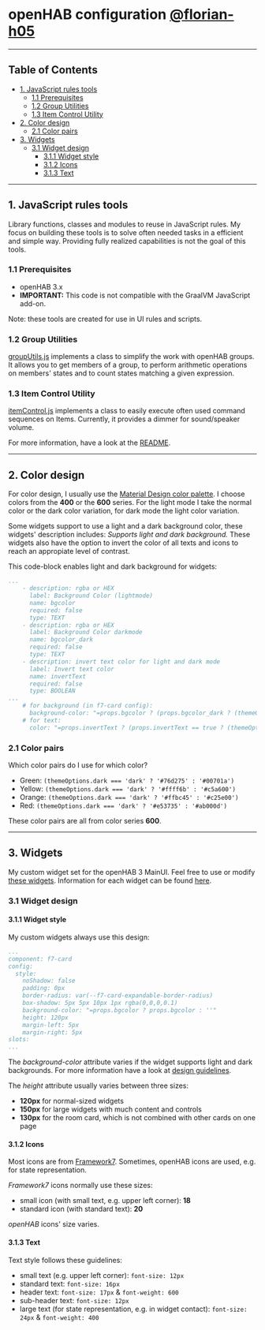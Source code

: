 # openHAB configuration [@florian-h05](https://github.com/florian-h05)


***
## Table of Contents
* [1. JavaScript rules tools](#1-javascript-rules-tools)
    * [1.1 Prerequisites](#11-prerequisites)
    * [1.2 Group Utilities](#12-group-utilities)
    * [1.3 Item Control Utility](#13-item-control-utility)
* [2. Color design](#2-color-design)
    * [2.1 Color pairs](#21-color-pairs)
* [3. Widgets](#3-widgets)
    * [3.1 Widget design](#31-widget-design)
        * [3.1.1 Widget style](#311-widget-style)
        * [3.1.2 Icons](#312-icons)
        * [3.1.3 Text](#313-text)

***
## 1. JavaScript rules tools

Library functions, classes and modules to reuse in JavaScript rules. My focus on building these tools is to solve often needed tasks in a efficient and simple way. Providing fully realized capabilities is not the goal of this tools.

### 1.1 Prerequisites

* openHAB 3.x
* __IMPORTANT:__ This code is not compatible with the GraalVM JavaScript add-on.

Note: these tools are created for use in UI rules and scripts.

### 1.2 Group Utilities

[groupUtils.js](/automation/lib/javascript/community/README.md) implements a class to simplify the work with openHAB groups.
It allows you to get members of a group, to perform arithmetic operations on members' states and to count states matching a given expression.

### 1.3 Item Control Utility

[itemControl.js](/automation/lib/javascript/community/itemControl.js) implements a class to easily execute often used command sequences on Items.
Currently, it provides a dimmer for sound/speaker volume.

For more information, have a look at the [README](/automation/lib/javascript/community).

***
## 2. Color design

For color design, I usually use the [Material Design color palette](https://material.io/resources/color/).
I choose colors from the __400__ or the __600__ series.
For the light mode I take the normal color or the dark color variation, for dark mode the light color variation.

Some widgets support to use a light and a dark background color, these widgets' description includes: _Supports light and dark background._
These widgets also have the option to invert the color of all texts and icons to reach an appropiate level of contrast.

This code-block enables light and dark background for widgets:
```yaml
...
    - description: rgba or HEX
      label: Background Color (lightmode)
      name: bgcolor
      required: false
      type: TEXT
    - description: rgba or HEX
      label: Background Color darkmode
      name: bgcolor_dark
      required: false
      type: TEXT
    - description: invert text color for light and dark mode
      label: Invert text color
      name: invertText
      required: false
      type: BOOLEAN
...
    # for background (in f7-card config):
      background-color: "=props.bgcolor ? (props.bgcolor_dark ? (themeOptions.dark === 'dark' ? props.bgcolor_dark : props.bgcolor) : props.bgcolor) : ''"
    # for text:
      color: "=props.invertText ? (props.invertText == true ? (themeOptions.dark === 'dark' ? 'black' : 'white') : '') : ''"
```

### 2.1 Color pairs

Which color pairs do I use for which color?
* Green: ```(themeOptions.dark === 'dark' ? '#76d275' : '#00701a')```
* Yellow: ```(themeOptions.dark === 'dark' ? '#ffff6b' : '#c5a600')```
* Orange: ```(themeOptions.dark === 'dark' ? '#ffbc45' : '#c25e00')```
* Red: ```(themeOptions.dark === 'dark' ? '#e53735' : '#ab000d')```

These color pairs are all from color series __600__.

***
## 3. Widgets

My custom widget set for the openHAB 3 MainUI.
Feel free to use or modify [these widgets](/UI/widgets). Information for each widget can be found [here](/UI/widgets).

### 3.1 Widget design


#### 3.1.1 Widget style

My custom widgets always use this design:
```yaml
...
component: f7-card
config:
  style:
    noShadow: false
    padding: 0px
    border-radius: var(--f7-card-expandable-border-radius)
    box-shadow: 5px 5px 10px 1px rgba(0,0,0,0.1)
    background-color: "=props.bgcolor ? props.bgcolor : ''"
    height: 120px
    margin-left: 5px
    margin-right: 5px
slots:
...
```
The _background-color_ attribute varies if the widget supports light and dark backgrounds. For more information have a look at [design guidelines](#design-guidelines).

The _height_ attribute usually varies between three sizes:
* __120px__ for normal-sized widgets
* __150px__ for large widgets with much content and controls
* __130px__ for the room card, which is not combined with other cards on one page

#### 3.1.2 Icons

Most icons are from [Framework7](https://framework7.io/icons/). 
Sometimes, openHAB icons are used, e.g. for state representation. 

_Framework7_ icons normally use these sizes:
* small icon (with small text, e.g. upper left corner): __18__
* standard icon (with standard text): __20__

_openHAB_ icons' size varies.

#### 3.1.3 Text

Text style follows these guidelines:
* small text (e.g. upper left corner): ```font-size: 12px```
* standard text: ```font-size: 16px```
* header text: ```font-size: 17px``` & ```font-weight: 600```
* sub-header text: ```font-size: 12px```
* large text (for state representation, e.g. in widget contact): ```font-size: 24px``` & ```font-weight: 400```
